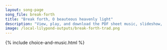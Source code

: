 ```yaml
---
layout: song-page
song_file: break-forth
title: "Break forth, O beauteous heavenly light"
description: "View, play, and download the PDF sheet music, slideshow, and audio. Lyrics: Break forth, O beauteous heav'nly light, and usher in the morning. O shepherds, shrink not with affright, but hear the angel's warning. This child, no... english christian 4part morning"
image: /local-lilypond-outputs/break-forth-trad.png
---
```


{% include choice-and-music.html %}